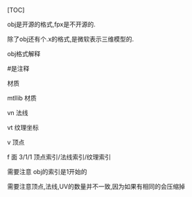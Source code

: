 [TOC]

obj是开源的格式,fpx是不开源的.

除了obj还有个.x的格式,是微软表示三维模型的.

obj格式解释

#是注释

材质

mtllib	材质

vn	法线

vt	纹理坐标

v	顶点

f 面  3/1/1  顶点索引/法线索引/纹理索引

需要注意 obj的索引是1开始的

需要注意顶点,法线,UV的数量并不一致,因为如果有相同的会压缩掉